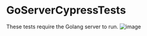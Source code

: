# GoServerCypressTests
These tests require the Golang server to run. 
![image](https://user-images.githubusercontent.com/64753746/234109963-7d9c305b-c9d0-45f0-85fe-2edbf2e4f076.png)
